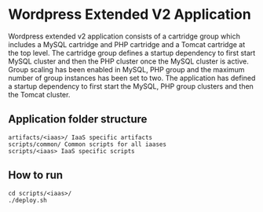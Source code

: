 Wordpress Extended V2 Application
=================================
Wordpress extended v2 application consists of a cartridge group which includes a MySQL cartridge and PHP cartridge and
a Tomcat cartridge at the top level. The cartridge group defines a startup dependency to first start MySQL cluster and
then the PHP cluster once the MySQL cluster is active. Group scaling has been enabled in MySQL, PHP group and the
maximum number of group instances has been set to two. The application has defined a startup dependency to first start
the MySQL, PHP group clusters and then the Tomcat cluster.


Application folder structure
----------------------------
```
artifacts/<iaas>/ IaaS specific artifacts
scripts/common/ Common scripts for all iaases
scripts/<iaas> IaaS specific scripts
```

How to run
----------
```
cd scripts/<iaas>/
./deploy.sh
```
